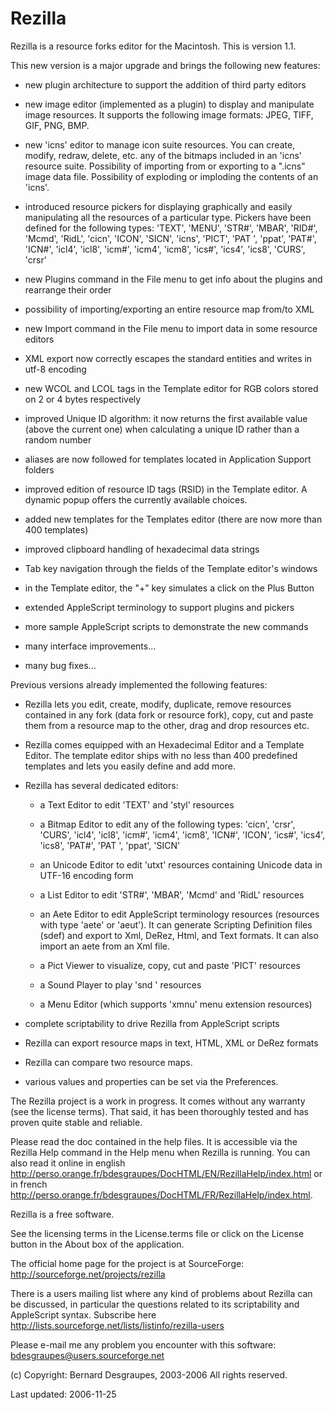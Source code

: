 Rezilla
=======

Rezilla is a resource forks editor for the Macintosh. 
This is version 1.1.

This new version is a major upgrade and brings the following new features:

* new plugin architecture to support the addition of third party editors

* new image editor (implemented as a plugin) to display and manipulate
image resources. It supports the following image formats: JPEG, TIFF,
GIF, PNG, BMP.

* new 'icns' editor to manage icon suite resources. You can create,
modify, redraw, delete, etc. any of the bitmaps included in an 'icns'
resource suite. Possibility of importing from or exporting to a ".icns"
image data file. Possibility of exploding or imploding the contents of
an 'icns'.

* introduced resource pickers for displaying graphically and easily
manipulating all the resources of a particular type. Pickers have been
defined for the following types:
	 'TEXT', 'MENU', 'STR#', 'MBAR', 'RID#', 'Mcmd', 'RidL', 'cicn',
	 'ICON', 'SICN', 'icns', 'PICT', 'PAT ', 'ppat', 'PAT#', 'ICN#',
	 'icl4', 'icl8', 'icm#', 'icm4', 'icm8', 'ics#', 'ics4', 'ics8',
	 'CURS', 'crsr'

* new Plugins command in the File menu to get info about the plugins
and rearrange their order

* possibility of importing/exporting an entire resource map from/to XML

* new Import command in the File menu to import data in some resource
editors

* XML export now correctly escapes the standard entities and writes in
utf-8 encoding

* new WCOL and LCOL tags in the Template editor for RGB colors stored on
  2 or 4 bytes respectively

* improved Unique ID algorithm: it now returns the first available value
  (above the current one) when calculating a unique ID rather than a
  random number

* aliases are now followed for templates located in Application Support
  folders

* improved edition of resource ID tags (RSID) in the Template editor. A dynamic
  popup offers the currently available choices.

* added new templates for the Templates editor (there are now more than 
  400 templates)

* improved clipboard handling of hexadecimal data strings

* Tab key navigation through the fields of the Template editor's windows

* in the Template editor, the "+" key simulates a click on the Plus Button

* extended AppleScript terminology to support plugins and pickers

* more sample AppleScript scripts to demonstrate the new commands

* many interface improvements...

* many bug fixes...


Previous versions already implemented the following features:

* Rezilla lets you edit, create, modify, duplicate, remove resources
contained in any fork (data fork or resource fork), copy, cut and paste
them from a resource map to the other, drag and drop resources etc.

* Rezilla comes equipped with an Hexadecimal Editor and a Template
Editor. The template editor ships with no less than 400 predefined
templates and lets you easily define and add more.

* Rezilla has several dedicated editors:
    * a Text Editor to edit 'TEXT' and 'styl' resources

    * a Bitmap Editor to edit any of the following types:
'cicn', 'crsr', 'CURS', 'icl4', 'icl8', 'icm#', 'icm4', 'icm8', 'ICN#',
'ICON', 'ics#', 'ics4', 'ics8', 'PAT#', 'PAT ', 'ppat', 'SICN'

    * an Unicode Editor to edit 'utxt' resources containing Unicode
data in UTF-16 encoding form

    * a List Editor to edit 'STR#', 'MBAR', 'Mcmd' and 'RidL' resources

	* an Aete Editor to edit AppleScript terminology resources
	(resources with type 'aete' or 'aeut'). It can generate Scripting
	Definition files (sdef) and export to Xml, DeRez, Html, and Text
	formats. It can also import an aete from an Xml file.

    * a Pict Viewer to visualize, copy, cut and paste 'PICT' resources

    * a Sound Player to play 'snd ' resources

    * a Menu Editor (which supports 'xmnu' menu extension resources)


* complete scriptability to drive Rezilla from AppleScript scripts

* Rezilla can export resource maps in text, HTML, XML or DeRez formats

* Rezilla can compare two resource maps.

* various values and properties can be set via the Preferences.





The Rezilla project is a work in progress. It comes without any warranty
(see the license terms). That said, it has been thoroughly tested and has
proven quite stable and reliable.

Please read the doc contained in the help files. It is accessible via the
Rezilla Help command in the Help menu when Rezilla is running. You can also
read it online
in english <http://perso.orange.fr/bdesgraupes/DocHTML/EN/RezillaHelp/index.html> or 
in french <http://perso.orange.fr/bdesgraupes/DocHTML/FR/RezillaHelp/index.html>.

Rezilla is a free software.

See the licensing terms in the License.terms file or click on the License
button in the About box of the application.

The official home page for the project is at SourceForge:
 <http://sourceforge.net/projects/rezilla>

There is a users mailing list where any kind of problems about Rezilla can
be discussed, in particular the questions related to its scriptability and
AppleScript syntax.
Subscribe here <http://lists.sourceforge.net/lists/listinfo/rezilla-users>


Please e-mail me any problem you encounter with this software:
 <bdesgraupes@users.sourceforge.net>

(c) Copyright: Bernard Desgraupes, 2003-2006
 All rights reserved.

Last updated: 2006-11-25
